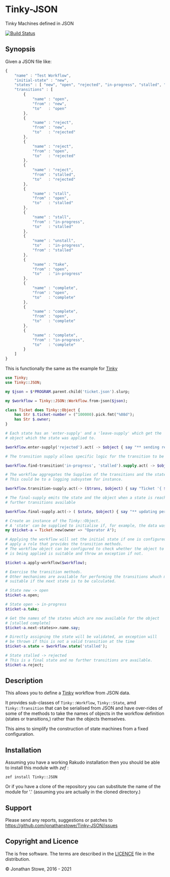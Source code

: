 # Tinky-JSON

Tinky Machines defined in JSON

[![Build Status](https://travis-ci.org/jonathanstowe/Tinky-JSON.svg?branch=master)](https://travis-ci.org/jonathanstowe/Tinky-JSON)

## Synopsis

Given a JSON file like:

```javascript
{
    "name" : "Test Workflow",
    "initial-state" : "new",
    "states" : [ "new", "open", "rejected", "in-progress", "stalled", "complete" ],
    "transitions" : [
        {
            "name" : "open",
            "from" : "new",
            "to"   : "open"
        },
        {
            "name" : "reject",
            "from" : "new",
            "to"   : "rejected"
        },
        {
            "name" : "reject",
            "from" : "open",
            "to"   : "rejected"
        },
        {
            "name" : "reject",
            "from" : "stalled",
            "to"   : "rejected"
        },
        {
            "name" : "stall",
            "from" : "open",
            "to"   : "stalled"
        },
        {
            "name" : "stall",
            "from" : "in-progress",
            "to"   : "stalled"
        },
        {
            "name" : "unstall",
            "to"   : "in-progress",
            "from" : "stalled"
        },
        {
            "name" : "take",
            "from" : "open",
            "to"   : "in-progress"
        },
        {
            "name" : "complete",
            "from" : "open",
            "to"   : "complete"
        },
        {
            "name" : "complete",
            "from" : "open",
            "to"   : "complete"
        },
        {
            "name" : "complete",
            "from" : "in-progress",
            "to"   : "complete"
        }
    ]
}
```

This is functionally the same as the example for [Tinky](https://github.com/jonathanstowe/Tinky)


```raku
use Tinky;
use Tinky::JSON;

my $json = $*PROGRAM.parent.child('ticket.json').slurp;

my $workflow = Tinky::JSON::Workflow.from-json($json);

class Ticket does Tinky::Object {
    has Str $.ticket-number = (^100000).pick.fmt("%08d");
    has Str $.owner;
}

# Each state has an 'enter-supply' and a 'leave-supply' which get the
# object which the state was applied to.

$workflow.enter-supply('rejected').act( -> $object { say "** sending rejected e-mail for Ticket '{ $object.ticket-number }' **" });

# The transition supply allows specific logic for the transition to be performed

$workflow.find-transition('in-progress', 'stalled').supply.act( -> $object { say "** rescheduling tickets for '{ $object.owner }' on ticket stall **"});

# The workflow aggregates the Supplies of the transitions and the states.
# This could be to a logging subsystem for instance. 

$workflow.transition-supply.act(-> ($trans, $object) { say "Ticket '{ $object.ticket-number }' went from { $trans.from.name }' to '{ $trans.to.name }'" });

# The final-supply emits the state and the object when a state is reached where there are no
# further transitions available

$workflow.final-supply.act(-> ( $state, $object) { say "** updating performance stats with Ticket '{ $object.ticket-number }' entered State '{ $state.name }'" });

# Create an instance of the Tinky::Object.
# A 'state' can be supplied to initialise if, for example, the data was retrieved from a database
my $ticket-a = Ticket.new(owner => "Operator A");

# Applying the workflow will set the initial state if one is configured and will
# apply a role that provides the transition methods.
# The workflow object can be configured to check whether the object to which it
# is being applied is suitable and throw an exception if not.

$ticket-a.apply-workflow($workflow);

# Exercise the transition methods.
# Other mechanisms are available for performing the transitions whuch may be more
# suitable if the next state is to be calculated.

# State new -> open
$ticket-a.open;

# State open -> in-progress
$ticket-a.take;

# Get the names of the states which are now available for the object
# [stalled complete]
$ticket-a.next-states>>.name.say;

# Directly assigning the state will be validated, an exception will
# be thrown if this is not a valid transition at the time
$ticket-a.state = $workflow.state('stalled');

# State stalled -> rejected
# This is a final state and no further transitions are available.
$ticket-a.reject;
```


## Description

This allows you to define a [Tinky](https://github.com/jonathanstowe/Tinky) workflow from JSON data.

It provides sub-classes of ```Tinky::Workflow```, ```Tinky::State```, amd ```Tinky::Transition```
that can be serialised from JSON and have over-rides of some of the methods to take the names
of objects in the workflow definition (states or transitions,) rather than the objects themselves.

This aims to simplify the construction of state machines from a fixed configuration.

## Installation

Assuming you have a working Rakudo installation then you should be able to install this module with *zef* :

	zef install Tinky::JSON

Or if you have a clone of the repository you can substitute the
name of the module for '.' (assuming you are actually in the 
cloned directory.)

## Support

Please send any reports, suggestions or patches to https://github.com/jonathanstowe/Tinky-JSON/issues

## Copyright and Licence

The is free software.  The terms are described in the [LICENCE](LICENCE)
file in the distribution.

© Jonathan Stowe, 2016 - 2021
